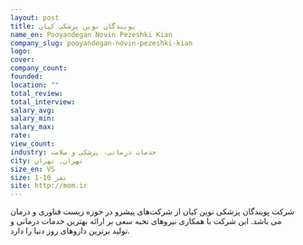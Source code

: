 ```yaml
---
layout: post
title: پویندگان نوین پزشکی کیان
name_en: Pooyandegan Novin Pezeshki Kian
company_slug: pooyandegan-novin-pezeshki-kian
logo: 
cover: 
company_count:
founded:
location: ""
total_review: 
total_interview: 
salary_avg: 
salary_min: 
salary_max: 
rate: 
view_count: 
industry: خدمات درمانی، پزشکی و سلامت
city: تهران, تهران
size_en: VS
size: 1-10 نفر
site: http://mom.ir
---
```


شرکت پویندگان پزشکی نوین کیان از شرکت‌های پیشرو در حوزه زیست فناوری و درمان می باشد. این شرکت با همکاری نیروهای نخبه سعی بر ارائه بهترین خدمات درمانی و تولید برترین داروهای روز دنیا را دارد.
